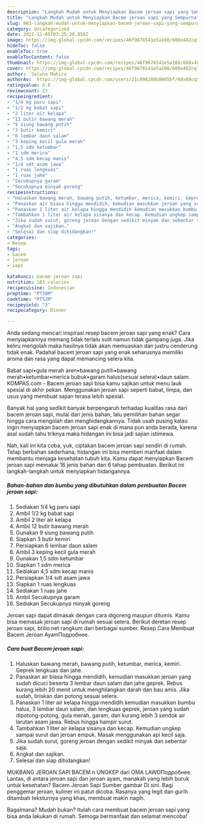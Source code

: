 ```yaml
---
description: "Langkah Mudah untuk Menyiapkan Bacem jeroan sapi yang Sempurna"
title: "Langkah Mudah untuk Menyiapkan Bacem jeroan sapi yang Sempurna"
slug: 903-langkah-mudah-untuk-menyiapkan-bacem-jeroan-sapi-yang-sempurna
category: Uncategorized
date: 2021-11-05T03:25:20.058Z
image: https://img-global.cpcdn.com/recipes/46f9676541e5a108/680x482cq70/bacem-jeroan-sapi-foto-resep-utama.jpg
hideToc: false
enableToc: true
enableTocContent: false
thumbnail: https://img-global.cpcdn.com/recipes/46f9676541e5a108/680x482cq70/bacem-jeroan-sapi-foto-resep-utama.jpg
cover: https://img-global.cpcdn.com/recipes/46f9676541e5a108/680x482cq70/bacem-jeroan-sapi-foto-resep-utama.jpg
author:  Saluna Mahira
authorAv:  https://img-global.cpcdn.com/users/21c906288b0805bf/60x60cq50/avatar.jpg
ratingvalue: 4.8
reviewcount: 23
recipeingredient:
- "1/4 kg paru sapi"
- "1/2 kg babat sapi"
- "2 liter air kelapa"
- "12 butir bawang merah"
- "9 siung bawang putih"
- "3 butir kemiri"
- "6 lembar daun salam"
- "3 keping kecil gula merah"
- "1,5 sdm ketumbar"
- "1 sdm merica"
- "4,5 sdm kecap manis"
- "1/4 sdt asam jawa"
- "1 ruas lengkuas"
- "1 ruas jahe"
- "Secukupnya garam"
- "Secukupnya minyak goreng"
recipeinstructions:
- "Haluskan bawang merah, bawang putih, ketumbar, merica, kemiri. Geprek lengkuas dan jahe."
- "Panaskan air biasa hingga mendidih, kemudian masukkan jeroan yang sudah dicuci beserta 3 lembar daun salam dan jahe geprek. Rebus kurang lebih 20 menit untuk menghilangkan darah dan bau amis. Jika sudah, tiriskan dan potong sesuai selera."
- "Panaskan 1 liter air kelapa hingga mendidih kemudian masukkan bumbu halus, 3 lembar daun salam, dan lengkuas geprek, jeroan yang sudah dipotong-potong, gula merah, garam, dan kurang lebih 3 sendok air larutan asam jawa. Rebus hingga hampir surut."
- "Tambahkan 1 liter air kelapa sisanya dan kecap. Kemudian ungkep sampai surut dan jeroan empuk. Masak menggunakan api kecil saja."
- "Jika sudah surut, goreng jeroan dengan sedikit minyak dan sebentar saja."
- "Angkat dan sajikan."
- "Selesai dan siap dihidangkan!"
categories:
- Resep
tags:
- bacem
- jeroan
- sapi

katakunci: bacem jeroan sapi 
nutrition: 103 calories
recipecuisine: Indonesian
preptime: "PT39M"
cooktime: "PT52M"
recipeyield: "3"
recipecategory: Dinner

---
```



Anda sedang mencari inspirasi resep bacem jeroan sapi yang enak? Cara menyiapkannya memang tidak terlalu sulit namun tidak gampang juga. Jika keliru mengolah maka hasilnya tidak akan memuaskan dan justru cenderung tidak enak. Padahal bacem jeroan sapi yang enak seharusnya memiliki aroma dan rasa yang dapat memancing selera kita.


Babat sapi•gula merah aren•bawang putih•bawang merah•ketumbar•merica bubuk•garam halus(sesuai selera)•daun salam. KOMPAS.com - Bacem jeroan sapi bisa kamu sajikan untuk menu lauk spesial di akhir pekan. Menggunakan jeroan sapi seperti babat, limpa, dan usus yang membuat sajian terasa lebih spesial.

Banyak hal yang sedikit banyak berpengaruh terhadap kualitas rasa dari bacem jeroan sapi, mulai dari jenis bahan, lalu pemilihan bahan segar hingga cara mengolah dan menghidangkannya. Tidak usah pusing kalau ingin menyiapkan bacem jeroan sapi enak di mana pun anda berada, karena asal sudah tahu triknya maka hidangan ini bisa jadi sajian istimewa.


Nah, kali ini kita coba, yuk, ciptakan bacem jeroan sapi sendiri di rumah. Tetap berbahan sederhana, hidangan ini bisa memberi manfaat dalam membantu menjaga kesehatan tubuh kita. Kamu dapat menyiapkan Bacem jeroan sapi memakai 16 jenis bahan dan 6 tahap pembuatan. Berikut ini langkah-langkah untuk menyiapkan hidangannya.

<!--inarticleads1-->

##### Bahan-bahan dan bumbu yang dibutuhkan dalam pembuatan Bacem jeroan sapi:

1. Sediakan 1/4 kg paru sapi
1. Ambil 1/2 kg babat sapi
1. Ambil 2 liter air kelapa
1. Ambil 12 butir bawang merah
1. Gunakan 9 siung bawang putih
1. Siapkan 3 butir kemiri
1. Persiapkan 6 lembar daun salam
1. Ambil 3 keping kecil gula merah
1. Gunakan 1,5 sdm ketumbar
1. Siapkan 1 sdm merica
1. Sediakan 4,5 sdm kecap manis
1. Persiapkan 1/4 sdt asam jawa
1. Siapkan 1 ruas lengkuas
1. Sediakan 1 ruas jahe
1. Ambil Secukupnya garam
1. Sediakan Secukupnya minyak goreng


Jeroan sapi dapat dimasak dengan cara digoreng maupun ditumis. Kamu bisa memasak jeroan sapi di rumah sesuai selera. Berikut deretan resep jeroan sapi, brilio.net rangkum dari berbagai sumber. Resep Cara Membuat Bacem Jeroan AyamПодробнее. 

<!--inarticleads2-->

##### Cara buat Bacem jeroan sapi:

1. Haluskan bawang merah, bawang putih, ketumbar, merica, kemiri. Geprek lengkuas dan jahe.
1. Panaskan air biasa hingga mendidih, kemudian masukkan jeroan yang sudah dicuci beserta 3 lembar daun salam dan jahe geprek. Rebus kurang lebih 20 menit untuk menghilangkan darah dan bau amis. Jika sudah, tiriskan dan potong sesuai selera.
1. Panaskan 1 liter air kelapa hingga mendidih kemudian masukkan bumbu halus, 3 lembar daun salam, dan lengkuas geprek, jeroan yang sudah dipotong-potong, gula merah, garam, dan kurang lebih 3 sendok air larutan asam jawa. Rebus hingga hampir surut.
1. Tambahkan 1 liter air kelapa sisanya dan kecap. Kemudian ungkep sampai surut dan jeroan empuk. Masak menggunakan api kecil saja.
1. Jika sudah surut, goreng jeroan dengan sedikit minyak dan sebentar saja.
1. Angkat dan sajikan.
1. Selesai dan siap dihidangkan!

MUKBANG JEROAN SAPI BACEM n UNGKEP dari OMA LAWOПодробнее. Lantas, di antara jeroan sapi dan jeroan ayam, manakah yang lebih buruk untuk kesehatan? Bacem Jeroan Sapi Sumber gambar Di sini. Bagi penggemar jeroan, kuliner ini patut dicoba. Rasanya yang legit dan gurih ditambah teksturnya yang khas, membuat makin nagih. 

Bagaimana? Mudah bukan? Itulah cara membuat bacem jeroan sapi yang bisa anda lakukan di rumah. Semoga bermanfaat dan selamat mencoba!
